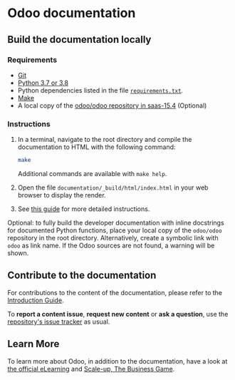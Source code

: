 # Odoo documentation

## Build the documentation locally

### Requirements

- [Git](https://www.odoo.com/documentation/saas-15.4/contributing/documentation.html#install-git)
- [Python 3.7 or 3.8](https://www.odoo.com/documentation/saas-15.4/contributing/documentation.html#python)
- Python dependencies listed in the file [`requirements.txt`](https://github.com/odoo/documentation/tree/saas-15.4/requirements.txt).
- [Make](https://www.odoo.com/documentation/saas-15.4/contributing/documentation.html#make)
- A local copy of the [odoo/odoo repository in saas-15.4](https://github.com/odoo/odoo/tree/saas-15.4) (Optional)

### Instructions

1. In a terminal, navigate to the root directory and compile the documentation to HTML with the
   following command:

   ```sh
   make
   ```

   Additional commands are available with `make help`.

2. Open the file `documentation/_build/html/index.html` in your web browser to display the render.

3. See [this guide](https://www.odoo.com/documentation/saas-15.4/contributing/documentation.html#preview-your-changes)
   for more detailed instructions.

Optional: to fully build the developer documentation with inline docstrings for documented Python
functions, place your local copy of the `odoo/odoo` repository in the root directory. Alternatively,
create a symbolic link with `odoo` as link name. If the Odoo sources are not found, a warning will
be shown.

## Contribute to the documentation

For contributions to the content of the documentation, please refer to the
[Introduction Guide](https://www.odoo.com/documentation/saas-15.4/contributing/documentation.html).

To **report a content issue**, **request new content** or **ask a question**, use the
[repository's issue tracker](https://github.com/odoo/documentation-user/issues) as usual.

## Learn More

To learn more about Odoo, in addition to the documentation, have a look at
[the official eLearning](https://odoo.com/slides) and
[Scale-up, The Business Game](https://www.odoo.com/page/scale-up-business-game).